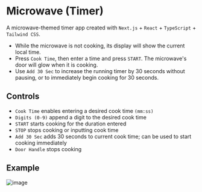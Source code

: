# Microwave (Timer)
A microwave-themed timer app created with `Next.js` + `React` + `TypeScript` + `Tailwind CSS`.
- While the microwave is not cooking, its display will show the current local time.
- Press `Cook Time`, then enter a time and press `START`. The microwave's door will glow when it is cooking.
- Use `Add 30 Sec` to increase the running timer by 30 seconds without pausing, or to immediately begin cooking for 30 seconds.

## Controls
- `Cook Time` enables entering a desired cook time `(mm:ss)`
- `Digits (0-9)` append a digit to the desired cook time
- `START` starts cooking for the duration entered
- `STOP` stops cooking or inputting cook time
- `Add 30 Sec` adds 30 seconds to current cook time; can be used to start cooking immediately
- `Door Handle` stops cooking

## Example
![image](https://github.com/user-attachments/assets/3b272c7c-82bb-4e74-a72b-de0239847d1f)

